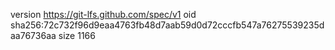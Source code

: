 version https://git-lfs.github.com/spec/v1
oid sha256:72c732f96d9eaa4763fb48d7aab59d0d72cccfb547a76275539235daa76736aa
size 1166
